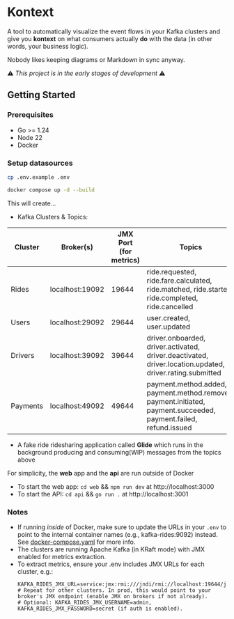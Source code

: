 # Kontext

A tool to automatically visualize the event flows in your Kafka clusters and give you **kontext** on what consumers actually **do** with the data (in other words, your business logic). 

Nobody likes keeping diagrams or Markdown in sync anyway.

⚠️ *This project is in the early stages of development* ⚠️


## Getting Started

### Prerequisites
- Go >= 1.24
- Node 22
- Docker


### Setup datasources
```bash
cp .env.example .env

docker compose up -d --build
```

This will create...
- Kafka Clusters & Topics:

| Cluster       | Broker(s)     |  JMX Port (for metrics)    | Topics |
| ------------- | ------------- | ------------- | -------------|
| Rides  | localhost:19092  | 19644  | ride.requested, ride.fare.calculated, ride.matched, ride.started, ride.completed, ride.cancelled  | 
| Users  | localhost:29092  | 29644  | user.created, user.updated|
| Drivers  | localhost:39092  | 39644  |      driver.onboarded, driver.activated, driver.deactivated, driver.location.updated, driver.rating.submitted  | 
| Payments  | localhost:49092  | 49644  | payment.method.added, payment.method.removed, payment.initiated, payment.succeeded, payment.failed, refund.issued  | 
- A fake ride ridesharing application called **Glide** which runs in the background producing and consuming(WIP) messages from the topics above


For simplicity, the **web** app and the **api** are run outside of Docker

- To start the web app: `cd web` && `npm run dev` at http://localhost:3000
- To start the API: `cd api` && `go run .` at http://localhost:3001


### Notes
- If running *inside* of Docker, make sure to update the URLs in your `.env` to point to the internal container names (e.g., kafka-rides:9092) instead. See [docker-compose.yaml](docker-compose.yaml) for more info.
- The clusters are running Apache Kafka (in KRaft mode) with JMX enabled for metrics extraction.
- To extract metrics, ensure your .env includes JMX URLs for each cluster, e.g.:
  ```
  KAFKA_RIDES_JMX_URL=service:jmx:rmi:///jndi/rmi://localhost:19644/jmxrmi
  # Repeat for other clusters. In prod, this would point to your broker's JMX endpoint (enable JMX on brokers if not already).
  # Optional: KAFKA_RIDES_JMX_USERNAME=admin, KAFKA_RIDES_JMX_PASSWORD=secret (if auth is enabled).
  ```
